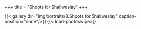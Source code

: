+++
title = "Shoots for Shallweslay"
+++

{{< gallery dir="img/portraits/8.Shoots for Shallweslay" caption-position="none"/>}} {{< load-photoswipe>}}